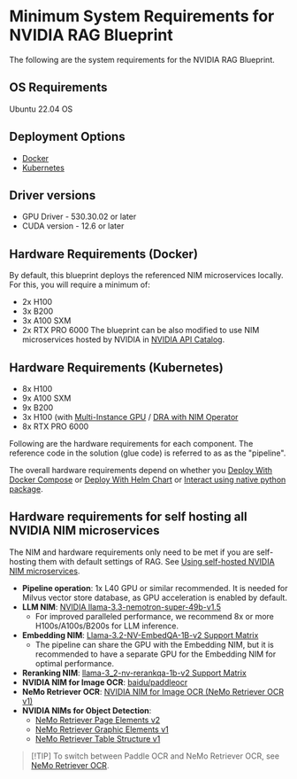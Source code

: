 <!--
  SPDX-FileCopyrightText: Copyright (c) 2025 NVIDIA CORPORATION & AFFILIATES. All rights reserved.
  SPDX-License-Identifier: Apache-2.0
-->

# Minimum System Requirements for NVIDIA RAG Blueprint

The following are the system requirements for the NVIDIA RAG Blueprint.

## OS Requirements
Ubuntu 22.04 OS

## Deployment Options
- [Docker](quickstart.md#deploy-with-docker-compose)
- [Kubernetes](quickstart.md#deploy-with-helm-chart)

## Driver versions

- GPU Driver -  530.30.02 or later
- CUDA version - 12.6 or later

## Hardware Requirements (Docker)
By default, this blueprint deploys the referenced NIM microservices locally. For this, you will require a minimum of:
 - 2x H100
 - 3x B200
 - 3x A100 SXM
 - 2x RTX PRO 6000
The blueprint can be also modified to use NIM microservices hosted by NVIDIA in [NVIDIA API Catalog](https://build.nvidia.com/explore/discover).

## Hardware Requirements (Kubernetes)
- 8x H100
- 9x A100 SXM
- 9x B200
- 3x H100 (with [Multi-Instance GPU](./mig-deployment.md) / [DRA with NIM Operator](quickstart.md#enable-nim-operator-with-the-chart)
- 8x RTX PRO 6000

Following are the hardware requirements for each component.
The reference code in the solution (glue code) is referred to as as the "pipeline".

The overall hardware requirements depend on whether you
[Deploy With Docker Compose](quickstart.md#deploy-with-docker-compose) or [Deploy With Helm Chart](quickstart.md#deploy-with-helm-chart) or [Interact using native python package](../notebooks/rag_library_usage.ipynb).


## Hardware requirements for self hosting all NVIDIA NIM microservices

The NIM and hardware requirements only need to be met if you are self-hosting them with default settings of RAG.
See [Using self-hosted NVIDIA NIM microservices](quickstart.md#deploy-with-docker-compose).

- **Pipeline operation**: 1x L40 GPU or similar recommended. It is needed for Milvus vector store database, as GPU acceleration is enabled by default.
- **LLM NIM**: [NVIDIA llama-3.3-nemotron-super-49b-v1.5](https://catalog.ngc.nvidia.com/orgs/nim/teams/nvidia/containers/llama-3.3-nemotron-super-49b-v1.5)
  - For improved paralleled performance, we recommend 8x or more H100s/A100s/B200s for LLM inference.
- **Embedding NIM**: [Llama-3.2-NV-EmbedQA-1B-v2 Support Matrix](https://docs.nvidia.com/nim/nemo-retriever/text-embedding/latest/support-matrix.html#llama-3-2-nv-embedqa-1b-v2)
  - The pipeline can share the GPU with the Embedding NIM, but it is recommended to have a separate GPU for the Embedding NIM for optimal performance.
- **Reranking NIM**: [llama-3_2-nv-rerankqa-1b-v2 Support Matrix](https://docs.nvidia.com/nim/nemo-retriever/text-reranking/latest/support-matrix.html#llama-3-2-nv-rerankqa-1b-v2)
- **NVIDIA NIM for Image OCR**: [baidu/paddleocr](https://docs.nvidia.com/nim/ingestion/table-extraction/latest/support-matrix.html#supported-hardware)
- **NeMo Retriever OCR**: [NVIDIA NIM for Image OCR (NeMo Retriever OCR v1)](https://docs.nvidia.com/nim/ingestion/image-ocr/latest/support-matrix.html)
- **NVIDIA NIMs for Object Detection**:
  - [NeMo Retriever Page Elements v2](https://docs.nvidia.com/nim/ingestion/object-detection/latest/support-matrix.html#nemo-retriever-page-elements-v2)
  - [NeMo Retriever Graphic Elements v1](https://docs.nvidia.com/nim/ingestion/object-detection/latest/support-matrix.html#nemo-retriever-graphic-elements-v1)
  - [NeMo Retriever Table Structure v1](https://docs.nvidia.com/nim/ingestion/object-detection/latest/support-matrix.html#nemo-retriever-table-structure-v1)

> [!TIP] To switch between Paddle OCR and NeMo Retriever OCR, see [NeMo Retriever OCR](nemoretriever-ocr.md).
